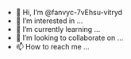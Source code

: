 - 👋 Hi, I’m @fanvyc-7vEhsu-vitryd
- 👀 I’m interested in ...
- 🌱 I’m currently learning ...
- 💞️ I’m looking to collaborate on ...
- 📫 How to reach me ...

<!---
fanvyc-7vEhsu-vitryd/fanvyc-7vEhsu-vitryd is a ✨ special ✨ repository because its `README.md` (this file) appears on your GitHub profile.
You can click the Preview link to take a look at your changes.
--->
